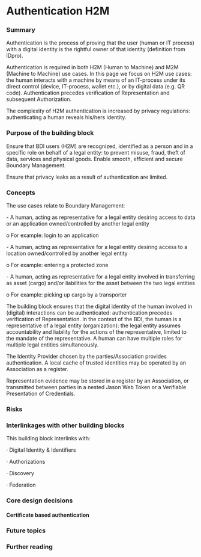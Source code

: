 # Authentication H2M

### Summary&#x20;

Authentication is the process of proving that the user (human or IT process) with a digital identity is the rightful owner of that identity (definition from IDpro).

Authentication is required in both H2M (Human to Machine) and M2M (Machine to Machine) use cases. In this page  we focus on H2M use cases: the human interacts with a machine by means of an IT-process under its direct control (device, IT-process, wallet etc.), or by digital data (e.g. QR code). Authentication precedes verification of Representation and subsequent Authorization.

The complexity of H2M authentication is increased by privacy regulations: authenticating a human reveals his/hers identity.

### Purpose of the building block&#x20;

Ensure that BDI users (H2M) are recognized,  identified  as a person and in a specific role on behalf of a legal entity: to prevent misuse, fraud, theft of data, services and physical goods. Enable smooth,  efficient and secure Boundary Management.

Ensure that privacy leaks as a result of authentication are limited.

### Concepts&#x20;

The use cases relate to Boundary Management:

\-          A human, acting as representative for a legal entity desiring access to data or an application owned/controlled by another legal entity

&#x20;             o  For example: login to an application

\-          A human, acting as representative for a legal entity desiring access to a location owned/controlled by another legal entity

&#x20;             o   For example: entering a protected zone

\-          A human, acting as representative for a legal entity involved in transferring as asset (cargo) and/or liabilities for the asset between the two legal entities

&#x20;             o   For example: picking up cargo by a transporter

The building block ensures that the digital identity of the human involved in (digital) interactions can be  authenticated: authentication precedes verification of Representation. In the context of the BDI, the human is a representative of a legal entity  (organization): the legal entity assumes accountability and liability for the actions of the representative, limited to the mandate of the representative. A human can have multiple roles for multiple legal entities simultaneously.

The Identity Provider chosen by the parties/Association provides authentication. A local cache of trusted identities may be operated by an Association as a register.

Representation evidence may be stored in a register by an Association, or transmitted between parties in a nested Jason Web Token or a Verifiable Presentation of Credentials.

### Risks&#x20;

### Interlinkages with other building blocks&#x20;

This building block interlinks with:

·         Digital Identity & Identifiers

·         Authorizations

·         Discovery

·         Federation



### Core design decisions&#x20;

#### Certificate based authentication

### Future topics

&#x20;

### Further reading
